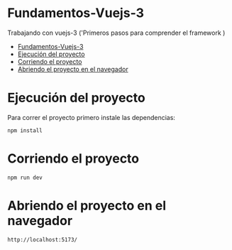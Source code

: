 # Fundamentos-Vuejs-3
Trabajando con vuejs-3 ('Primeros pasos para comprender el framework )
- [Fundamentos-Vuejs-3](#fundamentos-vuejs-3)
- [Ejecución del proyecto](#ejecución-del-proyecto)
- [Corriendo el proyecto](#corriendo-el-proyecto)
- [Abriendo el proyecto en el navegador](#abriendo-el-proyecto-en-el-navegador)

# Ejecución del proyecto

Para correr el proyecto primero instale las dependencias:

```
npm install

```
# Corriendo el proyecto

```
npm run dev

```
# Abriendo el proyecto en el navegador

```
http://localhost:5173/

```



